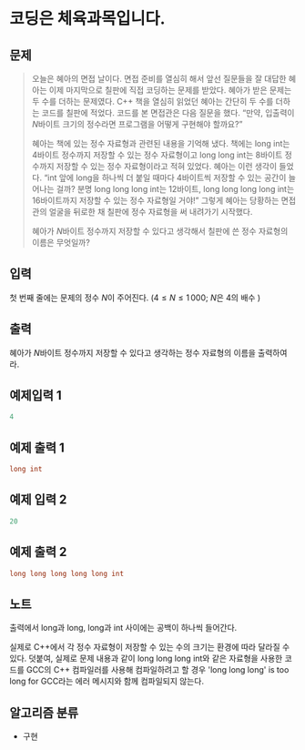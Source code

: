 # 코딩은 체육과목입니다.
## 문제
> 오늘은 혜아의 면접 날이다. 면접 준비를 열심히 해서 앞선 질문들을 잘 대답한 혜아는 이제 마지막으로 칠판에 직접 코딩하는 문제를 받았다. 혜아가 받은 문제는 두 수를 더하는 문제였다. C++ 책을 열심히 읽었던 혜아는 간단히 두 수를 더하는 코드를 칠판에 적었다. 코드를 본 면접관은 다음 질문을 했다. “만약, 입출력이
$N$바이트 크기의 정수라면 프로그램을 어떻게 구현해야 할까요?”
>
> 혜아는 책에 있는 정수 자료형과 관련된 내용을 기억해 냈다. 책에는 long int는
$4$바이트 정수까지 저장할 수 있는 정수 자료형이고 long long int는
$8$바이트 정수까지 저장할 수 있는 정수 자료형이라고 적혀 있었다. 혜아는 이런 생각이 들었다. “int 앞에 long을 하나씩 더 붙일 때마다
$4$바이트씩 저장할 수 있는 공간이 늘어나는 걸까? 분명 long long long int는
$12$바이트, long long long long int는
$16$바이트까지 저장할 수 있는 정수 자료형일 거야!” 그렇게 혜아는 당황하는 면접관의 얼굴을 뒤로한 채 칠판에 정수 자료형을 써 내려가기 시작했다.
>
>혜아가
$N$바이트 정수까지 저장할 수 있다고 생각해서 칠판에 쓴 정수 자료형의 이름은 무엇일까?
## 입력
첫 번째 줄에는 문제의 정수
$N$이 주어진다.
$(4\le N\le 1\, 000$;
$N$은
$4$의 배수
$)$ 
## 출력
혜아가
$N$바이트 정수까지 저장할 수 있다고 생각하는 정수 자료형의 이름을 출력하여라.

## 예제입력 1
```java
4
```
## 예제 출력 1
```java
long int
```
## 예제 입력 2
```java
20
```
## 예제 출력 2
```java
long long long long long int
```
## 노트
출력에서 long과 long, long과 int 사이에는 공백이 하나씩 들어간다.

실제로 C++에서 각 정수 자료형이 저장할 수 있는 수의 크기는 환경에 따라 달라질 수 있다. 덧붙여, 실제로 문제 내용과 같이 long long long int와 같은 자료형을 사용한 코드를 GCC의 C++ 컴파일러를 사용해 컴파일하려고 할 경우 'long long long' is too long for GCC라는 에러 메시지와 함께 컴파일되지 않는다.
## 알고리즘 분류
* 구현